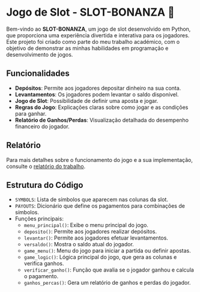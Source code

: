 # Jogo de Slot - SLOT-BONANZA 🎰

Bem-vindo ao **SLOT-BONANZA**, um jogo de slot desenvolvido em Python, que proporciona uma experiência divertida e interativa para os jogadores. Este projeto foi criado como parte do meu trabalho académico, com o objetivo de demonstrar as minhas habilidades em programação e desenvolvimento de jogos.

## Funcionalidades

- **Depósitos**: Permite aos jogadores depositar dinheiro na sua conta.
- **Levantamentos**: Os jogadores podem levantar o saldo disponível.
- **Jogo de Slot**: Possibilidade de definir uma aposta e jogar.
- **Regras do Jogo**: Explicações claras sobre como jogar e as condições para ganhar.
- **Relatório de Ganhos/Perdas**: Visualização detalhada do desempenho financeiro do jogador.

## Relatório

Para mais detalhes sobre o funcionamento do jogo e a sua implementação, consulte o [relatório do trabalho]([caminho/para/o/relatorio.pdf](https://github.com/Mankz111/SchoolProjects/blob/main/relatorio.pdf)).

## Estrutura do Código

- `SYMBOLS`: Lista de símbolos que aparecem nas colunas da slot.
- `PAYOUTS`: Dicionário que define os pagamentos para combinações de símbolos.
- Funções principais:
  - `menu_principal()`: Exibe o menu principal do jogo.
  - `deposito()`: Permite aos jogadores realizar depósitos.
  - `levantar()`: Permite aos jogadores efetuar levantamentos.
  - `versaldo()`: Mostra o saldo atual do jogador.
  - `game_menu()`: Menu do jogo para iniciar a partida ou definir apostas.
  - `game_logic()`: Lógica principal do jogo, que gera as colunas e verifica ganhos.
  - `verificar_ganho()`: Função que avalia se o jogador ganhou e calcula o pagamento.
  - `ganhos_percas()`: Gera um relatório de ganhos e perdas do jogador.
